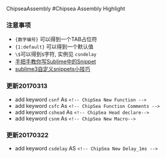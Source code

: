 ChipseaAssembly
#Chipsea Assembly Highlight
### 注意事项
  - `{数字编号}` 可以得到一个TAB占位符
  - `{1:default}` 可以得到一个默认值
  - `\$`可以得到`$`字符, 实例见 `csndelay` 
  - [手把手教你写Sublime中的Snippet](http://www.jianshu.com/p/356bd7b2ea8e)
  - [sublime3自定义snippets小技巧](https://segmentfault.com/a/1190000002598116)
### 更新20170313
  - add keyword `csnf`     As `<!-- ChipSea New Function -->`
  - add keyword `csfc`     As `<!-- ChipSea Function Comments -->`
  - add keyword `cshead`   As `<!-- ChipSea Head declare-->`
  - add keyword `csnm`     As `<!-- ChipSea New Macro-->`
### 更新20170322
  - add keyword `csdelay` AS `<!-- ChipSea New Delay_1ms -->`
